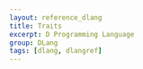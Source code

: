 ```yaml
---
layout: reference_dlang
title: Traits
excerpt: D Programming Language
group: DLang
tags: [dlang, dlangref]
---
```

